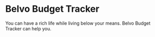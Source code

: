 # Belvo Budget Tracker
You can have a rich life while living below your means. Belvo Budget Tracker can help you.